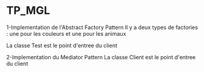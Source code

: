 # TP_MGL

1-Implementation de l'Abstract Factory Pattern
Il y a deux types de factories : une pour les couleurs et une pour les animaux

La classe Test est le point d'entree du client

2-Implementation du Mediator Pattern
La classe Client est le point d'entree du client
